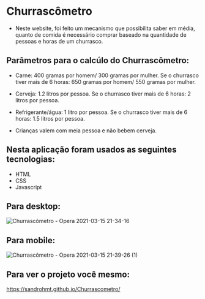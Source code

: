 # Churrascômetro

- Neste website, foi feito um mecanismo que possibilita saber em média, quanto de comida é necessário comprar baseado na quantidade de pessoas e horas de um churrasco.

## Parâmetros para o calcúlo do Churrascômetro:

- Carne: 400 gramas por homem/ 300 gramas por mulher. Se o churrasco tiver mais de 6 horas: 650 gramas por homem/ 550 gramas por mulher.

- Cerveja: 1.2 litros por pessoa. Se o churrasco tiver mais de 6 horas: 2 litros por pessoa.

- Refrigerante/água: 1 litro por pessoa. Se o churrasco tiver mais de 6 horas: 1.5 litros por pessoa.

- Crianças valem com meia pessoa e não bebem cerveja.

## Nesta aplicação foram usados as seguintes tecnologias:

- HTML
- CSS
- Javascript


## Para desktop:

![Churrascômetro - Opera 2021-03-15 21-34-16](https://user-images.githubusercontent.com/78877045/111239284-9b021580-85d7-11eb-974e-1e95b7f6b5d1.gif)

## Para mobile:

![Churrascômetro - Opera 2021-03-15 21-39-26 (1)](https://user-images.githubusercontent.com/78877045/111239513-1794f400-85d8-11eb-9353-99cc15113daa.gif)

## Para ver o projeto você mesmo: 

https://sandrohmt.github.io/Churrascometro/

